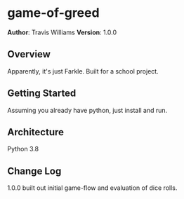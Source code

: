 # game-of-greed

**Author**: Travis Williams
**Version**: 1.0.0 

## Overview
Apparently, it's just Farkle.   Built for a school project.

## Getting Started
Assuming you already have python, just install and run.

## Architecture
Python 3.8   


## Change Log
1.0.0 built out initial game-flow and evaluation of dice rolls.